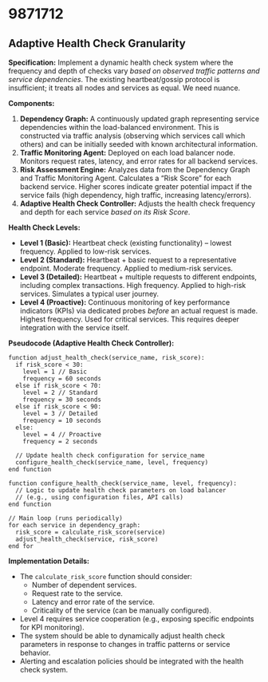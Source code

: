 # 9871712

## Adaptive Health Check Granularity

**Specification:** Implement a dynamic health check system where the frequency and depth of checks vary *based on observed traffic patterns and service dependencies*.  The existing heartbeat/gossip protocol is insufficient; it treats all nodes and services as equal. We need nuance.

**Components:**

1.  **Dependency Graph:**  A continuously updated graph representing service dependencies within the load-balanced environment. This is constructed via traffic analysis (observing which services call which others) and can be initially seeded with known architectural information.
2.  **Traffic Monitoring Agent:**  Deployed on each load balancer node.  Monitors request rates, latency, and error rates for all backend services.
3.  **Risk Assessment Engine:**  Analyzes data from the Dependency Graph and Traffic Monitoring Agent.  Calculates a “Risk Score” for each backend service.  Higher scores indicate greater potential impact if the service fails (high dependency, high traffic, increasing latency/errors).
4.  **Adaptive Health Check Controller:**  Adjusts the health check frequency and depth for each service *based on its Risk Score*.

**Health Check Levels:**

*   **Level 1 (Basic):** Heartbeat check (existing functionality) – lowest frequency. Applied to low-risk services.
*   **Level 2 (Standard):**  Heartbeat + basic request to a representative endpoint.  Moderate frequency. Applied to medium-risk services.
*   **Level 3 (Detailed):**  Heartbeat + multiple requests to different endpoints, including complex transactions. High frequency. Applied to high-risk services.  Simulates a typical user journey.
*   **Level 4 (Proactive):** Continuous monitoring of key performance indicators (KPIs) via dedicated probes *before* an actual request is made.  Highest frequency. Used for critical services. This requires deeper integration with the service itself.

**Pseudocode (Adaptive Health Check Controller):**

```
function adjust_health_check(service_name, risk_score):
  if risk_score < 30:
    level = 1 // Basic
    frequency = 60 seconds
  else if risk_score < 70:
    level = 2 // Standard
    frequency = 30 seconds
  else if risk_score < 90:
    level = 3 // Detailed
    frequency = 10 seconds
  else:
    level = 4 // Proactive
    frequency = 2 seconds

  // Update health check configuration for service_name
  configure_health_check(service_name, level, frequency)
end function

function configure_health_check(service_name, level, frequency):
  // Logic to update health check parameters on load balancer
  // (e.g., using configuration files, API calls)
end function

// Main loop (runs periodically)
for each service in dependency_graph:
  risk_score = calculate_risk_score(service)
  adjust_health_check(service, risk_score)
end for
```

**Implementation Details:**

*   The `calculate_risk_score` function should consider:
    *   Number of dependent services.
    *   Request rate to the service.
    *   Latency and error rate of the service.
    *   Criticality of the service (can be manually configured).
*   Level 4 requires service cooperation (e.g., exposing specific endpoints for KPI monitoring).
*   The system should be able to dynamically adjust health check parameters in response to changes in traffic patterns or service behavior.
*   Alerting and escalation policies should be integrated with the health check system.